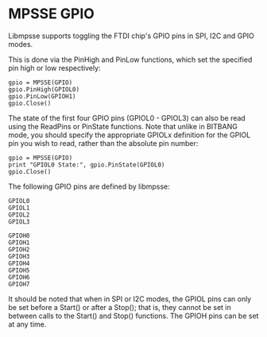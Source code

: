 MPSSE GPIO
==========

Libmpsse supports toggling the FTDI chip's GPIO pins in SPI, I2C and GPIO modes.

This is done via the PinHigh and PinLow functions, which set the specified pin high or low respectively:

	gpio = MPSSE(GPIO)
	gpio.PinHigh(GPIOL0)
	gpio.PinLow(GPIOH1)
	gpio.Close()

The state of the first four GPIO pins (GPIOL0 - GPIOL3) can also be read using the ReadPins or PinState
functions. Note that unlike in BITBANG mode, you should specify the appropriate GPIOLx definition for the
GPIOL pin you wish to read, rather than the absolute pin number:

	gpio = MPSSE(GPIO)
	print "GPIOL0 State:", gpio.PinState(GPIOL0)
	gpio.Close()

The following GPIO pins are defined by libmpsse:

	GPIOL0
	GPIOL1
	GPIOL2
	GPIOL3

	GPIOH0
	GPIOH1
	GPIOH2
	GPIOH3
	GPIOH4
	GPIOH5
	GPIOH6
	GPIOH7

It should be noted that when in SPI or I2C modes, the GPIOL pins can only be set before a Start() or after
a Stop(); that is, they cannot be set in between calls to the Start() and Stop() functions. The GPIOH pins
can be set at any time.
